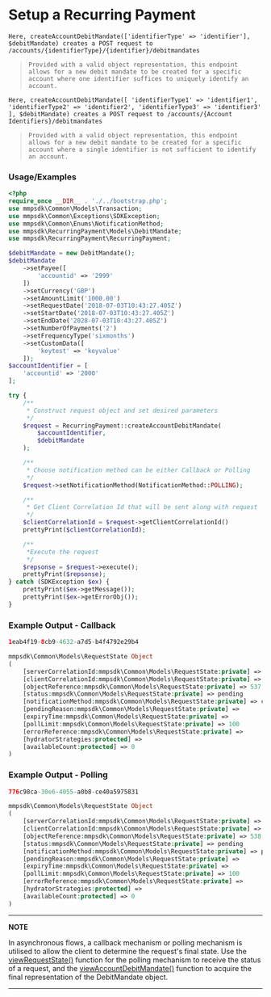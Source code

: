 # Setup a Recurring Payment

`Here, createAccountDebitMandate(['identifierType' => 'identifier'], $debitMandate) creates a POST request to /accounts/{identifierType}/{identifier}/debitmandates`

> `Provided with a valid object representation, this endpoint allows for a new debit mandate to be created for a specific account where one identifier suffices to uniquely identify an account.`

`Here, createAccountDebitMandate([ 'identifierType1' => 'identifier1', 'identifierType2' => 'identifier2', 'identifierType3' => 'identifier3' ], $debitMandate) creates a POST request to /accounts/{Account Identifiers}/debitmandates`

> `Provided with a valid object representation, this endpoint allows for a new debit mandate to be created for a specific account where a single identifier is not sufficient to identify an account.`

### Usage/Examples

```php
<?php
require_once __DIR__ . './../bootstrap.php';
use mmpsdk\Common\Models\Transaction;
use mmpsdk\Common\Exceptions\SDKException;
use mmpsdk\Common\Enums\NotificationMethod;
use mmpsdk\RecurringPayment\Models\DebitMandate;
use mmpsdk\RecurringPayment\RecurringPayment;

$debitMandate = new DebitMandate();
$debitMandate
    ->setPayee([
        'accountid' => '2999'
    ])
    ->setCurrency('GBP')
    ->setAmountLimit('1000.00')
    ->setRequestDate('2018-07-03T10:43:27.405Z')
    ->setStartDate('2018-07-03T10:43:27.405Z')
    ->setEndDate('2028-07-03T10:43:27.405Z')
    ->setNumberOfPayments('2')
    ->setFrequencyType('sixmonths')
    ->setCustomData([
        'keytest' => 'keyvalue'
    ]);
$accountIdentifier = [
    'accountid' => '2000'
];

try {
    /**
     * Construct request object and set desired parameters
     */
    $request = RecurringPayment::createAccountDebitMandate(
        $accountIdentifier,
        $debitMandate
    );

    /**
     * Choose notification method can be either Callback or Polling
     */
    $request->setNotificationMethod(NotificationMethod::POLLING);

    /**
     * Get Client Correlation Id that will be sent along with request
     */
    $clientCorrelationId = $request->getClientCorrelationId()
    prettyPrint($clientCorrelationId);

    /**
     *Execute the request
     */
    $repsonse = $request->execute();
    prettyPrint($repsonse);
} catch (SDKException $ex) {
    prettyPrint($ex->getMessage());
    prettyPrint($ex->getErrorObj());
}

```

### Example Output - Callback

```php
1eab4f19-8cb9-4632-a7d5-b4f4792e29b4

mmpsdk\Common\Models\RequestState Object
(
    [serverCorrelationId:mmpsdk\Common\Models\RequestState:private] => 5d585d98-3636-404f-82b8-97dc758efefa
    [clientCorrelationId:mmpsdk\Common\Models\RequestState:private] => 1eab4f19-8cb9-4632-a7d5-b4f4792e29b4
    [objectReference:mmpsdk\Common\Models\RequestState:private] => 537
    [status:mmpsdk\Common\Models\RequestState:private] => pending
    [notificationMethod:mmpsdk\Common\Models\RequestState:private] => callback
    [pendingReason:mmpsdk\Common\Models\RequestState:private] =>
    [expiryTime:mmpsdk\Common\Models\RequestState:private] =>
    [pollLimit:mmpsdk\Common\Models\RequestState:private] => 100
    [errorReference:mmpsdk\Common\Models\RequestState:private] =>
    [hydratorStrategies:protected] =>
    [availableCount:protected] => 0
)
```

### Example Output - Polling

```php
776c98ca-30e6-4055-a0b8-ce40a5975831

mmpsdk\Common\Models\RequestState Object
(
    [serverCorrelationId:mmpsdk\Common\Models\RequestState:private] => fa435c8d-c9d2-44c4-b35b-b5a977179aea
    [clientCorrelationId:mmpsdk\Common\Models\RequestState:private] => 776c98ca-30e6-4055-a0b8-ce40a5975831
    [objectReference:mmpsdk\Common\Models\RequestState:private] => 538
    [status:mmpsdk\Common\Models\RequestState:private] => pending
    [notificationMethod:mmpsdk\Common\Models\RequestState:private] => polling
    [pendingReason:mmpsdk\Common\Models\RequestState:private] =>
    [expiryTime:mmpsdk\Common\Models\RequestState:private] =>
    [pollLimit:mmpsdk\Common\Models\RequestState:private] => 100
    [errorReference:mmpsdk\Common\Models\RequestState:private] =>
    [hydratorStrategies:protected] =>
    [availableCount:protected] => 0
)
```

---

**NOTE**

In asynchronous flows, a callback mechanism or polling mechanism is utilised to allow the client to determine the request's final state. Use the [viewRequestState()](viewRequestState.Readme.md) function for the polling mechanism to receive the status of a request, and the [viewAccountDebitMandate()](viewAccountDebitMandate.Readme.md) function to acquire the final representation of the DebitMandate object.

---
